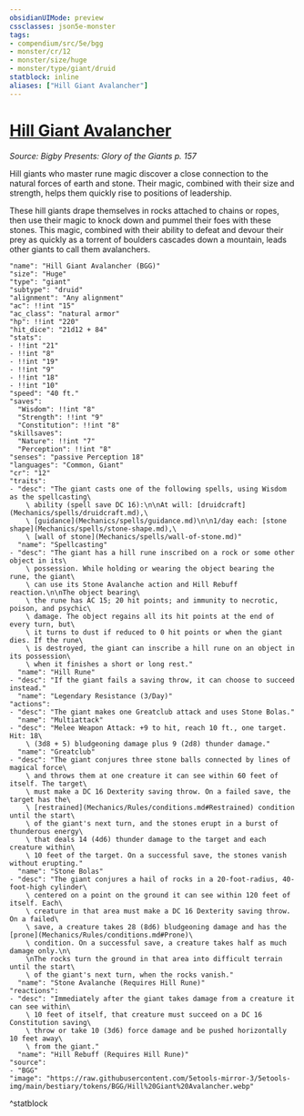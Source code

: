 ```yaml
---
obsidianUIMode: preview
cssclasses: json5e-monster
tags:
- compendium/src/5e/bgg
- monster/cr/12
- monster/size/huge
- monster/type/giant/druid
statblock: inline
aliases: ["Hill Giant Avalancher"]
---
```

# [Hill Giant Avalancher](Mechanics\bestiary\giant/hill-giant-avalancher-bgg.md)
*Source: Bigby Presents: Glory of the Giants p. 157*  

Hill giants who master rune magic discover a close connection to the natural forces of earth and stone. Their magic, combined with their size and strength, helps them quickly rise to positions of leadership.

These hill giants drape themselves in rocks attached to chains or ropes, then use their magic to knock down and pummel their foes with these stones. This magic, combined with their ability to defeat and devour their prey as quickly as a torrent of boulders cascades down a mountain, leads other giants to call them avalanchers.

```statblock
"name": "Hill Giant Avalancher (BGG)"
"size": "Huge"
"type": "giant"
"subtype": "druid"
"alignment": "Any alignment"
"ac": !!int "15"
"ac_class": "natural armor"
"hp": !!int "220"
"hit_dice": "21d12 + 84"
"stats":
- !!int "21"
- !!int "8"
- !!int "19"
- !!int "9"
- !!int "18"
- !!int "10"
"speed": "40 ft."
"saves":
  "Wisdom": !!int "8"
  "Strength": !!int "9"
  "Constitution": !!int "8"
"skillsaves":
  "Nature": !!int "7"
  "Perception": !!int "8"
"senses": "passive Perception 18"
"languages": "Common, Giant"
"cr": "12"
"traits":
- "desc": "The giant casts one of the following spells, using Wisdom as the spellcasting\
    \ ability (spell save DC 16):\n\nAt will: [druidcraft](Mechanics/spells/druidcraft.md),\
    \ [guidance](Mechanics/spells/guidance.md)\n\n1/day each: [stone shape](Mechanics/spells/stone-shape.md),\
    \ [wall of stone](Mechanics/spells/wall-of-stone.md)"
  "name": "Spellcasting"
- "desc": "The giant has a hill rune inscribed on a rock or some other object in its\
    \ possession. While holding or wearing the object bearing the rune, the giant\
    \ can use its Stone Avalanche action and Hill Rebuff reaction.\n\nThe object bearing\
    \ the rune has AC 15; 20 hit points; and immunity to necrotic, poison, and psychic\
    \ damage. The object regains all its hit points at the end of every turn, but\
    \ it turns to dust if reduced to 0 hit points or when the giant dies. If the rune\
    \ is destroyed, the giant can inscribe a hill rune on an object in its possession\
    \ when it finishes a short or long rest."
  "name": "Hill Rune"
- "desc": "If the giant fails a saving throw, it can choose to succeed instead."
  "name": "Legendary Resistance (3/Day)"
"actions":
- "desc": "The giant makes one Greatclub attack and uses Stone Bolas."
  "name": "Multiattack"
- "desc": "Melee Weapon Attack: +9 to hit, reach 10 ft., one target. Hit: 18\
    \ (3d8 + 5) bludgeoning damage plus 9 (2d8) thunder damage."
  "name": "Greatclub"
- "desc": "The giant conjures three stone balls connected by lines of magical force\
    \ and throws them at one creature it can see within 60 feet of itself. The target\
    \ must make a DC 16 Dexterity saving throw. On a failed save, the target has the\
    \ [restrained](Mechanics/Rules/conditions.md#Restrained) condition until the start\
    \ of the giant's next turn, and the stones erupt in a burst of thunderous energy\
    \ that deals 14 (4d6) thunder damage to the target and each creature within\
    \ 10 feet of the target. On a successful save, the stones vanish without erupting."
  "name": "Stone Bolas"
- "desc": "The giant conjures a hail of rocks in a 20-foot-radius, 40-foot-high cylinder\
    \ centered on a point on the ground it can see within 120 feet of itself. Each\
    \ creature in that area must make a DC 16 Dexterity saving throw. On a failed\
    \ save, a creature takes 28 (8d6) bludgeoning damage and has the [prone](Mechanics/Rules/conditions.md#Prone)\
    \ condition. On a successful save, a creature takes half as much damage only.\n\
    \nThe rocks turn the ground in that area into difficult terrain until the start\
    \ of the giant's next turn, when the rocks vanish."
  "name": "Stone Avalanche (Requires Hill Rune)"
"reactions":
- "desc": "Immediately after the giant takes damage from a creature it can see within\
    \ 10 feet of itself, that creature must succeed on a DC 16 Constitution saving\
    \ throw or take 10 (3d6) force damage and be pushed horizontally 10 feet away\
    \ from the giant."
  "name": "Hill Rebuff (Requires Hill Rune)"
"source":
- "BGG"
"image": "https://raw.githubusercontent.com/5etools-mirror-3/5etools-img/main/bestiary/tokens/BGG/Hill%20Giant%20Avalancher.webp"
```
^statblock